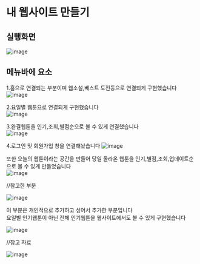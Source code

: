 # 내 웹사이트 만들기

## 실행화면

![image](https://user-images.githubusercontent.com/97486300/176816711-cfb4590a-1830-4e4a-be00-5d95f5c8dc78.png)

## 메뉴바에 요소

1.홈으로 연결되는 부분이며 웹소설,베스트 도전등으로 연결되게 구현했습니다<br>
![image](https://user-images.githubusercontent.com/97486300/176817146-2296f0df-816c-48d6-874f-f38b1694c1cb.png)

2.요일별 웹툰으로 연결되게 구현했습니다<br> 
![image](https://user-images.githubusercontent.com/97486300/176817176-70fe183c-5615-4511-8d17-1979d93cf782.png)

3.완결웹툰을 인기,조회,별점순으로 볼 수 있게 연결했습니다<br>
![image](https://user-images.githubusercontent.com/97486300/176817194-2dfe2103-3aee-4983-b4d5-e6e26b3af3f8.png)

4.로그인 및 회원가입 창을 연결해놨습니다
![image](https://user-images.githubusercontent.com/97486300/176817210-c08ac659-d0f9-4a3d-a929-1d6fd69fb1c3.png)

또한 오늘의 웹툰이라는 공간을 만들어 당일 올라온 웹툰을 인기,별점,조회,업데이트순으로 볼 수 있게 만들었습니다<br>
![image](https://user-images.githubusercontent.com/97486300/176817664-c1eae9af-8459-495d-aeb7-5eb73927173c.png)

//참고한 부분

![image](https://user-images.githubusercontent.com/97486300/176817751-ef620948-de8d-49aa-9b95-f79abd207663.png)

이 부분은 개인적으로 추가하고 싶어서 추가한 부분입니다 <br>
요일별 인기웹툰이 아닌 전체 인기웹툰을 웹사이트에서도 볼 수 있게 구현했습니다

![image](https://user-images.githubusercontent.com/97486300/176817909-dc9703de-24a9-4372-a491-cc7a1dab7d3b.png)

//참고 자료

![image](https://user-images.githubusercontent.com/97486300/176818049-d6de0c1d-78b9-4447-8f8e-710cd1e549ab.png)
